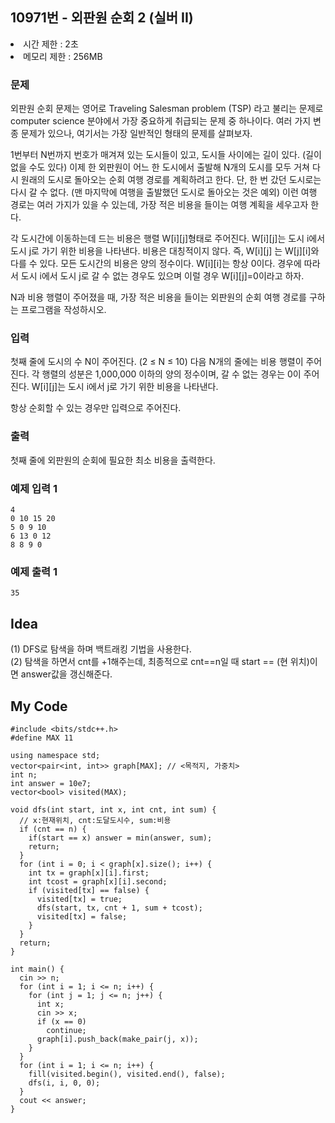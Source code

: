 ## 10971번 - 외판원 순회 2 (실버 II)
<li>시간 제한 : 2초</li>
<li>메모리 제한 : 256MB</li>

### 문제
외판원 순회 문제는 영어로 Traveling Salesman problem (TSP) 라고 불리는 문제로 computer science 분야에서 가장 중요하게 취급되는 문제 중 하나이다. 여러 가지 변종 문제가 있으나, 여기서는 가장 일반적인 형태의 문제를 살펴보자.<br>

1번부터 N번까지 번호가 매겨져 있는 도시들이 있고, 도시들 사이에는 길이 있다. (길이 없을 수도 있다) 이제 한 외판원이 어느 한 도시에서 출발해 N개의 도시를 모두 거쳐 다시 원래의 도시로 돌아오는 순회 여행 경로를 계획하려고 한다. 단, 한 번 갔던 도시로는 다시 갈 수 없다. (맨 마지막에 여행을 출발했던 도시로 돌아오는 것은 예외) 이런 여행 경로는 여러 가지가 있을 수 있는데, 가장 적은 비용을 들이는 여행 계획을 세우고자 한다.<br>

각 도시간에 이동하는데 드는 비용은 행렬 W[i][j]형태로 주어진다. W[i][j]는 도시 i에서 도시 j로 가기 위한 비용을 나타낸다. 비용은 대칭적이지 않다. 즉, W[i][j] 는 W[j][i]와 다를 수 있다. 모든 도시간의 비용은 양의 정수이다. W[i][i]는 항상 0이다. 경우에 따라서 도시 i에서 도시 j로 갈 수 없는 경우도 있으며 이럴 경우 W[i][j]=0이라고 하자.<br>

N과 비용 행렬이 주어졌을 때, 가장 적은 비용을 들이는 외판원의 순회 여행 경로를 구하는 프로그램을 작성하시오.<br>

### 입력
첫째 줄에 도시의 수 N이 주어진다. (2 ≤ N ≤ 10) 다음 N개의 줄에는 비용 행렬이 주어진다. 각 행렬의 성분은 1,000,000 이하의 양의 정수이며, 갈 수 없는 경우는 0이 주어진다. W[i][j]는 도시 i에서 j로 가기 위한 비용을 나타낸다.<br>

항상 순회할 수 있는 경우만 입력으로 주어진다.<br>

### 출력
첫째 줄에 외판원의 순회에 필요한 최소 비용을 출력한다.<br>

### 예제 입력 1
```
4
0 10 15 20
5 0 9 10
6 13 0 12
8 8 9 0
```
### 예제 출력 1
```
35
```

## Idea
(1) DFS로 탐색을 하며 백트래킹 기법을 사용한다.<br>
(2) 탐색을 하면서 cnt를 +1해주는데, 최종적으로 cnt==n일 때 start == (현 위치)이면 answer값을 갱신해준다.<br> 

## My Code
```
#include <bits/stdc++.h>
#define MAX 11

using namespace std;
vector<pair<int, int>> graph[MAX]; // <목적지, 가중치>
int n;
int answer = 10e7;
vector<bool> visited(MAX);

void dfs(int start, int x, int cnt, int sum) {
  // x:현재위치, cnt:도달도시수, sum:비용
  if (cnt == n) {
    if(start == x) answer = min(answer, sum);
    return;
  }
  for (int i = 0; i < graph[x].size(); i++) {
    int tx = graph[x][i].first;
    int tcost = graph[x][i].second;
    if (visited[tx] == false) {
      visited[tx] = true;
      dfs(start, tx, cnt + 1, sum + tcost);
      visited[tx] = false;
    }
  }
  return;
}

int main() {
  cin >> n;
  for (int i = 1; i <= n; i++) {
    for (int j = 1; j <= n; j++) {
      int x;
      cin >> x;
      if (x == 0)
        continue;
      graph[i].push_back(make_pair(j, x));
    }
  }
  for (int i = 1; i <= n; i++) {
    fill(visited.begin(), visited.end(), false);
    dfs(i, i, 0, 0);
  }
  cout << answer;
}
```


